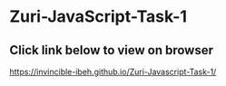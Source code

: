 # Zuri-JavaScript-Task-1
## Click link below to view on browser <br/>
https://invincible-ibeh.github.io/Zuri-Javascript-Task-1/

